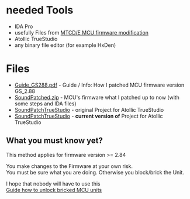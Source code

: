 # needed Tools
- IDA Pro
- usefully Files from [MTCD/E MCU firmware modification](https://forum.xda-developers.com/android-auto/mtcd-software-development/mtcd-e-mcu-firmware-modification-t3745838/post75471198#post75471198)
- Atollic TrueStudio
- any binary file editor (for example HxDen)

# Files
- [Guide_GS288.pdf](Guide_GS288.pdf) - Guide / Info: How I patched MCU firmware version GS_2.88
- [SoundPatched.zip](https://www.sendspace.com/file/isdcd4) - MCU's firmware what I patched up to now (with some steps and IDA files)
- [SoundPatchTrueStudio](https://forum.xda-developers.com/attachment.php?attachmentid=4596197&d=1536959880) - original Project for Atollic TrueStudio
- [SoundPatchTrueStudio](../SoundPatchTrueStudio) - **current version of** Project for Atollic TrueStudio

## What you must know yet?
This method applies for firmware version >= 2.84  
  
You make changes to the Firmware at your own risk.  
You must be sure what you are doing. Otherwise you block/brick the Unit.  
  
I hope that nobody will have to use this  
[Guide how to unlock bricked MCU units](https://forum.xda-developers.com/android-auto/mtcd-android-head-units-general/guide-how-to-unlock-bricked-mcu-units-t3748646)